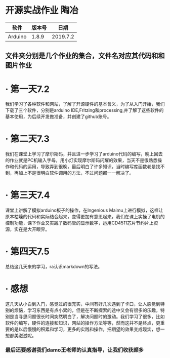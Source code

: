 # **开源实战作业** 陶冶
软件|版本号|日期
-|-|-
Arduino|1.8.9|2019.7.2
## 文件夹分别是几个作业的集合，文件名对应其代码和和图片**作业**
# · 第一天**7.2**
我们学习了各种软件和网站，了解了开源硬件的基本含义，为了从入门开始，我们下载了三个软件，分别是arduino IDE,Fritzing和processing,并了解了这些软件的基本使用，为后续开发做准备，并创建了github账号。
# · 第二天**7.3**
我们在课堂上学习了摩尔斯码，并且进一步学习了arduino代码的编写，晚上回去的作业就是PC机输入字母，用小灯实现摩尔斯码闪耀的效果，当天不是很熟悉操作和代码的运用，导致弄到很晚，最后明白了许多知识，当时编写库函数老是找不到，再加上不是很明白软件调用的方法，不过问题都一一解决了。
# · 第三天**7.4**
课堂上讲解了模拟arduino板子的操作，在Ingenious Maimu上进行模拟，这样让原本枯燥的代码和实际结合起来，变得更加有意思起来，我们在课上实操了电机的控制功能，课下作业又实践了数码管的显示数字，运用CD4511芯片节约片上资源，实在是大开眼界。
# · 第四天**7.5**
总结这几天来的学习，ra认识markdown的写法。
# · 感想
这几天从小白到入门，感觉过的很充实，中间有好几次遇到了卡口，让人感觉到特别的烦恼，学习东西是有点小累的，但是在不断探索的途中又会有很多的乐趣，特别是当寻思问题很长时间突然明白了，解决问题时的激动。我们学习了很多，比如软件的编写，硬件的连接和知识，网站的操作方法等等，然而这并不是终点，更重要的是以后慢慢的积累和学习，更多的实践和操作，把期望的效果变成现实，想一想都美滋滋呢。

### 最后还要感谢我们damo王老师的认真指导，让我们收获颇多









